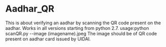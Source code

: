 # Aadhar_QR
This is about verifying an aadhar by scanning the QR code present on the aadhar.
Works in all versions starting from python 2.7.
usage:python scanQR.py --image (imagename).jpeg
The image should be of QR code present on aadhar card issued by UIDAI.
